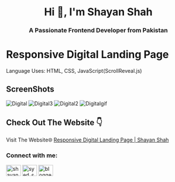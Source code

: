 <h1 align="center">Hi 👋, I'm Shayan Shah</h1>
<h3 align="center">A Passionate Frontend Developer from Pakistan</h3>


# Responsive Digital Landing Page 
Language Uses: HTML, CSS, JavaScript(ScrollReveal.js)
## ScreenShots
![Digital](https://github.com/user-attachments/assets/c4940399-4082-479e-ad63-fe9048e5d5f8)
![Digital3](https://github.com/user-attachments/assets/f1036a58-c00f-43e3-8116-87869daab6fd)
![Digital2](https://github.com/user-attachments/assets/370a02bf-a5d8-47f8-9ca2-21bdcb7dfc08)
![Digitalgif](https://github.com/user-attachments/assets/01e6a49a-34f9-4d38-84ca-6442d851cd73)





## Check Out The Website 👇

Visit The Website🌐 [Responsive Digital Landing Page  | Shayan Shah](#)

<h3 align="left">Connect with me:</h3>
<p align="left">
<a href="https://linkedin.com/in/shayan-shah-b31439296" target="blank"><img align="center" src="https://raw.githubusercontent.com/rahuldkjain/github-profile-readme-generator/master/src/images/icons/Social/linked-in-alt.svg" alt="shayan-shah-b31439296" height="30" width="40" /></a>
<a href="https://instagram.com/syed_shanie" target="blank"><img align="center" src="https://raw.githubusercontent.com/rahuldkjain/github-profile-readme-generator/master/src/images/icons/Social/instagram.svg" alt="syed_shanie" height="30" width="40" /></a>
<a href="https://www.youtube.com/@shayanshahdev" target="blank"><img align="center" src="https://raw.githubusercontent.com/rahuldkjain/github-profile-readme-generator/master/src/images/icons/Social/youtube.svg" alt="bloggeravenue2691" height="30" width="40" /></a>
</p>
